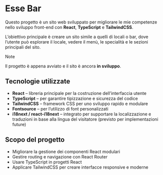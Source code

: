 # Esse Bar
Questo progetto è un sito web sviluppato per migliorare le mie competenze nello sviluppo front-end con **React**, **TypeScript** e **TailwindCSS**.

L’obiettivo principale è creare un sito simile a quelli di locali o bar, dove l’utente può esplorare il locale, vedere il menù, le specialità e le sezioni principali del sito.

> [!NOTE]
> Il progetto è appena avviato e il sito è ancora **in sviluppo**.

## Tecnologie utilizzate
- **React** – libreria principale per la costruzione dell’interfaccia utente
- **TypeScript** – per garantire tipizzazione e sicurezza del codice
- **TailwindCSS** – framework CSS per uno sviluppo rapido e modulare
- **Fontsource** – per l’utilizzo di font personalizzati
- **i18next / react-i18next** – integrato per supportare la localizzazione e traduzioni in base alla lingua del visitatore (previsto per implementazioni future)

## Scopo del progetto
- Migliorare la gestione dei componenti React modulari
- Gestire routing e navigazione con React Router
- Usare TypeScript in progetti React
- Applicare TailwindCSS per creare interfacce responsive e moderne